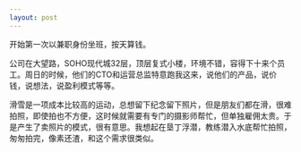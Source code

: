 ```yaml
---
layout: post
---
```


开始第一次以兼职身份坐班，按天算钱。

公司在大望路，SOHO现代城32层，顶层复式小楼，环境不错，容得下十来个员工。周日的时候，他们的CTO和运营总监特意跑我这来，说他们的产品，说价钱，说想法，说盈利模式等等。

滑雪是一项成本比较高的运动，总想留下纪念留下照片，但是朋友们都在滑，很难拍照，即使拍也不方便，这时候就需要有专门的摄影师帮忙，但单独雇佣太贵。于是产生了卖照片的模式，很有意思。我想起在垦丁浮潜，教练潜入水底帮忙拍照，匆匆拍完，像素还渣，和这个需求很类似。

